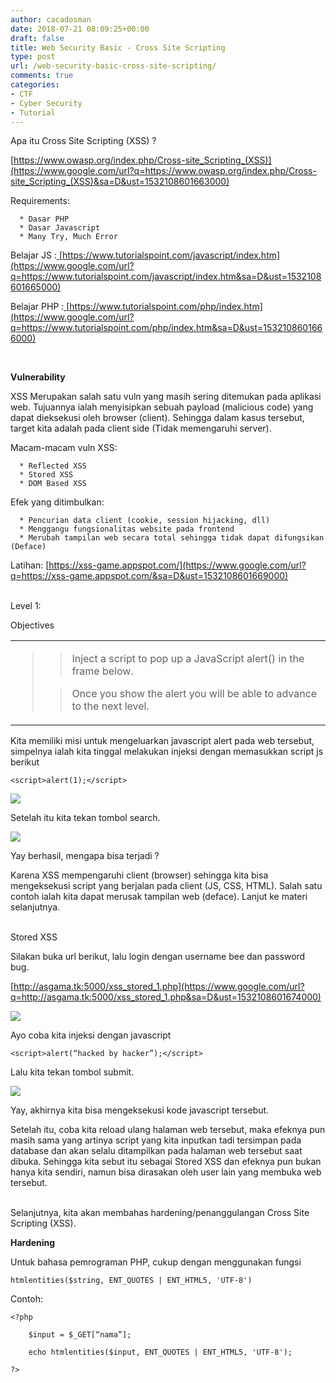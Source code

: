 ```yaml
---
author: cacadosman
date: 2018-07-21 08:09:25+00:00
draft: false
title: Web Security Basic - Cross Site Scripting
type: post
url: /web-security-basic-cross-site-scripting/
comments: true
categories:
- CTF
- Cyber Security
- Tutorial
---
```


Apa itu Cross Site Scripting (XSS) ?




[https://www.owasp.org/index.php/Cross-site_Scripting_(XSS)](https://www.google.com/url?q=https://www.owasp.org/index.php/Cross-site_Scripting_(XSS)&sa=D&ust=1532108601663000)




Requirements:






 	  * Dasar PHP
 	  * Dasar Javascript
 	  * Many Try, Much Error



Belajar JS :[ ](https://www.google.com/url?q=https://www.tutorialspoint.com/javascript/index.htm&sa=D&ust=1532108601665000)[https://www.tutorialspoint.com/javascript/index.htm](https://www.google.com/url?q=https://www.tutorialspoint.com/javascript/index.htm&sa=D&ust=1532108601665000)




Belajar PHP :[ ](https://www.google.com/url?q=https://www.tutorialspoint.com/php/index.htm&sa=D&ust=1532108601665000)[https://www.tutorialspoint.com/php/index.htm](https://www.google.com/url?q=https://www.tutorialspoint.com/php/index.htm&sa=D&ust=1532108601666000)


<br>

**Vulnerability**




XSS Merupakan salah satu vuln yang masih sering ditemukan pada aplikasi web. Tujuannya ialah menyisipkan sebuah payload (malicious code) yang dapat dieksekusi oleh browser (client). Sehingga dalam kasus tersebut, target kita adalah pada client side (Tidak memengaruhi server).




Macam-macam vuln XSS:






 	  * Reflected XSS
 	  * Stored XSS
 	  * DOM Based XSS



Efek yang ditimbulkan:






 	  * Pencurian data client (cookie, session hijacking, dll)
 	  * Menggangu fungsionalitas website pada frontend
 	  * Merubah tampilan web secara total sehingga tidak dapat difungsikan (Deface)



Latihan: [https://xss-game.appspot.com/](https://www.google.com/url?q=https://xss-game.appspot.com/&sa=D&ust=1532108601669000)



<br>
Level 1:




Objectives



<table class="c8" >
<tbody >
<tr class="c19" >

<td colspan="1" rowspan="1" class="c16" >


<blockquote>

> 
> Inject a script to pop up a JavaScript alert() in the frame below.
> 
> 

> 
> Once you show the alert you will be able to advance to the next level. 
> 
> 
</blockquote>



</td>
</tr>
</tbody>
</table>


Kita memiliki misi untuk mengeluarkan javascript alert pada web tersebut, simpelnya ialah kita tinggal melakukan injeksi dengan memasukkan script js berikut



```
<script>alert(1);</script>
```

![](/wp-content/2018/07/image6.png)





Setelah itu kita tekan tombol search.




![](/wp-content/2018/07/image33.png)





Yay berhasil, mengapa bisa terjadi ?




Karena XSS mempengaruhi client (browser) sehingga kita bisa mengeksekusi script yang berjalan pada client (JS, CSS, HTML). Salah satu contoh ialah kita dapat merusak tampilan web (deface). Lanjut ke materi selanjutnya.



<br>
Stored XSS




Silakan buka url berikut, lalu login dengan username bee dan password bug.




[http://asgama.tk:5000/xss_stored_1.php](https://www.google.com/url?q=http://asgama.tk:5000/xss_stored_1.php&sa=D&ust=1532108601674000)




![](/wp-content/2018/07/image2.png)





Ayo coba kita injeksi dengan javascript
```
<script>alert(“hacked by hacker”);</script>
```

Lalu kita tekan tombol submit.




![](/wp-content/2018/07/image21.png)





Yay, akhirnya kita bisa mengeksekusi kode javascript tersebut.




Setelah itu, coba kita reload ulang halaman web tersebut, maka efeknya pun masih sama yang artinya script yang kita inputkan tadi tersimpan pada database dan akan selalu ditampilkan pada halaman web tersebut saat dibuka. Sehingga kita sebut itu sebagai Stored XSS dan efeknya pun bukan hanya kita sendiri, namun bisa dirasakan oleh user lain yang membuka web tersebut.



<br>
Selanjutnya, kita akan membahas hardening/penanggulangan Cross Site Scripting (XSS).




**Hardening**




Untuk bahasa pemrograman PHP, cukup dengan menggunakan fungsi

```
htmlentities($string, ENT_QUOTES | ENT_HTML5, 'UTF-8')
```


Contoh:

```
<?php

	$input = $_GET[“nama”];

	echo htmlentities($input, ENT_QUOTES | ENT_HTML5, 'UTF-8');

?>
```
